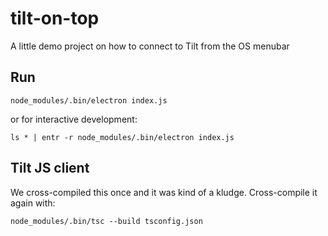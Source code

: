 # tilt-on-top

A little demo project on how to connect to Tilt from the OS menubar

## Run

```
node_modules/.bin/electron index.js
```

or for interactive development:

```
ls * | entr -r node_modules/.bin/electron index.js
```

## Tilt JS client

We cross-compiled this once and it was kind of a kludge. Cross-compile it again with:

```
node_modules/.bin/tsc --build tsconfig.json
```
